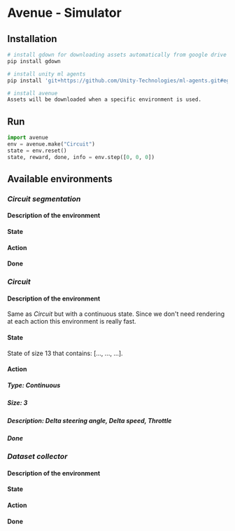 # Avenue - Simulator

## Installation

```bash
# install gdown for downloading assets automatically from google drive
pip install gdown

# install unity ml agents
pip install 'git+https://github.com/Unity-Technologies/ml-agents.git#egg=python&subdirectory=python'

# install avenue
Assets will be downloaded when a specific environment is used.
```
## Run

```python
import avenue
env = avenue.make("Circuit")
state = env.reset()
state, reward, done, info = env.step([0, 0, 0])
```

## Available environments

### *Circuit segmentation*
#### Description of the environment
#### State
#### Action
#### Done

### *Circuit*

#### Description of the environment
Same as *Circuit* but with a continuous state. Since we don't need rendering at each action this environment is really
fast. 
#### State

State of size 13 that contains: [..., ..., ...]. 

#### Action



##### Type: Continuous
##### Size: 3
##### Description: **Delta steering angle**, **Delta speed**, **Throttle**
##### Done

### *Dataset collector*
#### Description of the environment
#### State
#### Action
#### Done
